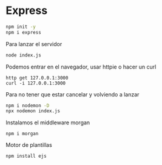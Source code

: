 # Express

```sh
npm init -y 
npm i express
```

Para lanzar el servidor
```sh
node index.js
```

Podemos entrar en el navegador, usar httpie o hacer un curl
```
http get 127.0.0.1:3000                                             
curl -i 127.0.0.1:3000        
```

Para no tener que estar cancelar y volviendo a lanzar
```sh
npm i nodemon -D
npx nodemon index.js
```

Instalamos el middleware morgan
```
npm i morgan
```

Motor de plantillas
```
npm install ejs
```